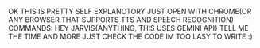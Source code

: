 OK THIS IS PRETTY SELF EXPLANOTORY
JUST OPEN WITH CHROME(OR ANY BROWSER THAT SUPPORTS TTS AND SPEECH RECOGNITION)
COMMANDS:
HEY JARVIS{ANYTHING, THIS USES GEMINI API}
TELL ME THE TIME
AND MORE JUST CHECK THE CODE IM TOO LASY TO WRITE :)

